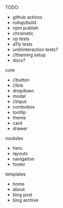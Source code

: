 TODO:

- github actions
- rollup/build
- npm publish
- chromatic
- vp tests
- a11y tests
- unit/interaction tests?
- //theming setup
- docs?

core

- //button
- //link
- dropdown
- modal
- //input
- combobox
- tooltip
- theme
- card
- drawer

modules

- hero
- layouts
- navigation
- footer

templates

- home
- about
- blog post
- blog archive
